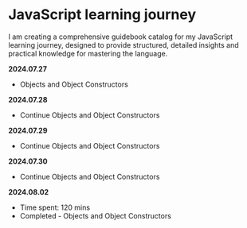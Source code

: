 # JavaScript learning journey

I am creating a comprehensive guidebook catalog for my JavaScript learning journey, designed to provide structured, detailed insights and practical knowledge for mastering the language.

**2024.07.27**
- Objects and Object Constructors

**2024.07.28**
- Continue Objects and Object Constructors

**2024.07.29**
- Continue Objects and Object Constructors

**2024.07.30**
- Continue Objects and Object Constructors

**2024.08.02**
- Time spent: 120 mins
- Completed - Objects and Object Constructors